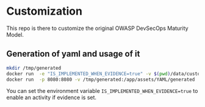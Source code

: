 # Customization
This repo is there to customize the original OWASP DevSecOps Maturity Model.

## Generation of yaml and usage of it
```bash
mkdir /tmp/generated
docker run  -e "IS_IMPLEMENTED_WHEN_EVIDENCE=true" -v $(pwd)/data/custom:/var/www/html/src/assets/YAML/custom -v /tmp/generated:/var/www/html/src/assets/YAML/generated wurstbrot/dsomm-yaml-generation
docker run  -p 8080:8080 -v /tmp/generated:/app/assets/YAML/generated  wurstbrot/dsomm:latest
```
You can set the environment variable `IS_IMPLEMENTED_WHEN_EVIDENCE=true` to enable an activity if evidence is set.
